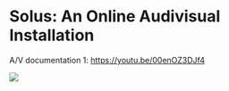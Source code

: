 # Solus: An Online Audivisual Installation

A/V documentation 1: https://youtu.be/00enOZ3DJf4

[![](https://img.youtube.com/vi/00enOZ3DJf4/0.jpg)](https://youtu.be/00enOZ3DJf4)
